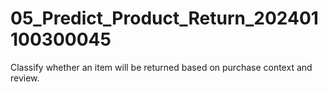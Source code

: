 # 05_Predict_Product_Return_202401100300045
Classify whether an item will be returned based on purchase context and review.
